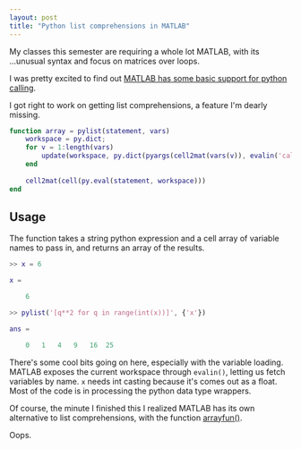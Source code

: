 ```yaml
---
layout: post
title: "Python list comprehensions in MATLAB"
---
```


My classes this semester are requiring a whole lot MATLAB, with its ...unusual syntax and focus on matrices over loops.

I was pretty excited to find out [MATLAB has some basic support for python calling](http://www.mathworks.com/help/matlab/getting-started_buik_wp-3.html).

I got right to work on getting list comprehensions, a feature I'm dearly missing.


```MATLAB
function array = pylist(statement, vars)
    workspace = py.dict;
    for v = 1:length(vars)
        update(workspace, py.dict(pyargs(cell2mat(vars(v)), evalin('caller', cell2mat(vars(v))))))
    end
    
    cell2mat(cell(py.eval(statement, workspace)))
end
```

## Usage

The function takes a string python expression and a cell array of variable names to pass in, and returns an array of the results.

```MATLAB
>> x = 6

x =

	6

>> pylist('[q**2 for q in range(int(x))]', {'x'})

ans =

	0	1	4	9	16	25
```

There's some cool bits going on here, especially with the variable loading.
MATLAB exposes the current workspace through `evalin()`, letting us fetch variables by name.
`x` needs int casting because it's comes out as a float.
Most of the code is in processing the python data type wrappers. 

Of course, the minute I finished this I realized MATLAB has its own alternative to list comprehensions, with the function [arrayfun()](http://www.mathworks.com/help/matlab/ref/arrayfun.html).

Oops.

